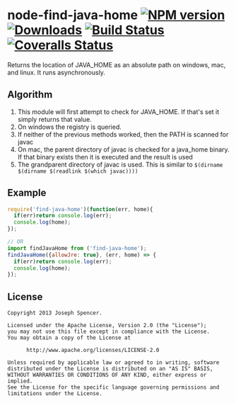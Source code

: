 # node-find-java-home [![NPM version][npm-image]][npm-url] [![Downloads][downloads-image]][npm-url] [![Build Status][travis-image]][travis-url] [![Coveralls Status][coveralls-image]][coveralls-url]

Returns the location of JAVA_HOME as an absolute path on windows, mac, and
linux.  It runs asynchronously.

## Algorithm
1. This module will first attempt to check for JAVA_HOME.  If that's set it
simply returns that value.
2. On windows the registry is queried.
3. If neither of the previous methods worked, then the PATH is scanned for javac
4. On mac, the parent directory of javac is checked for a java_home binary.  If that binary exists then it is executed and the result is used
5. The grandparent directory of javac is used.  This is similar to `$(dirname $(dirname $(readlink $(which javac))))`

## Example
````javascript
require('find-java-home')(function(err, home){
  if(err)return console.log(err);
  console.log(home);
});

// OR
import findJavaHome from ('find-java-home');
findJavaHome({allowJre: true}, (err, home) => {
  if(err)return console.log(err);
  console.log(home);
});
````

## License
````
Copyright 2013 Joseph Spencer.

Licensed under the Apache License, Version 2.0 (the "License");
you may not use this file except in compliance with the License.
You may obtain a copy of the License at

      http://www.apache.org/licenses/LICENSE-2.0

Unless required by applicable law or agreed to in writing, software
distributed under the License is distributed on an "AS IS" BASIS,
WITHOUT WARRANTIES OR CONDITIONS OF ANY KIND, either express or implied.
See the License for the specific language governing permissions and
limitations under the License.
````

[downloads-image]: http://img.shields.io/npm/dm/find-java-home.svg
[npm-url]: https://npmjs.org/package/find-java-home
[npm-image]: http://img.shields.io/npm/v/find-java-home.svg

[travis-url]: https://travis-ci.org/jsdevel/node-find-java-home
[travis-image]: http://img.shields.io/travis/jsdevel/node-find-java-home.svg

[coveralls-url]: https://coveralls.io/r/jsdevel/node-find-java-home
[coveralls-image]: http://img.shields.io/coveralls/jsdevel/node-find-java-home/master.svg

